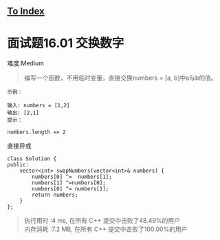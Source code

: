 [To Index](/index.md)
---
# 面试题16.01 交换数字
难度:Medium

> 编写一个函数，不用临时变量，直接交换numbers = [a, b]中a与b的值。

```
示例：

输入: numbers = [1,2]
输出: [2,1]
提示：

numbers.length == 2
```

直接异或

```
class Solution {
public:
    vector<int> swapNumbers(vector<int>& numbers) {
        numbers[0] ^=  numbers[1];
        numbers[1] ^=numbers[0];
        numbers[0] ^= numbers[1];
        return numbers;
    }
};
```

> 执行用时 :4 ms, 在所有 C++ 提交中击败了48.49%的用户   
内存消耗 :7.2 MB, 在所有 C++ 提交中击败了100.00%的用户
